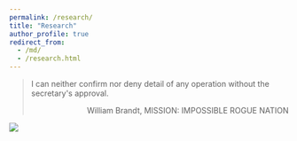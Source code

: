 ```yaml
---
permalink: /research/
title: "Research"
author_profile: true
redirect_from: 
  - /md/
  - /research.html
---
```


> I can neither confirm nor deny detail of any operation without the secretary's approval.
> <p align="right">William Brandt, MISSION: IMPOSSIBLE ROGUE NATION</p>

<img src="{{site.url}}/images/MI.gif" style="display: block; margin: auto;" />
